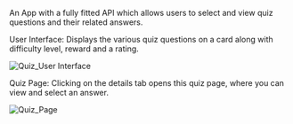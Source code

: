 An App with a fully fitted API which allows users to select and view quiz questions and their related answers.

User Interface: Displays the various quiz questions on a card along with difficulty level, reward and a rating.

![Quiz_User Interface](https://github.com/Stephen-Afari/Quiz-App-with-API/assets/62534292/ca7bcc53-19b5-43e5-8864-6fc3804d30ad)

Quiz Page: Clicking on the details tab opens this quiz page, where you can view and select an answer.

![Quiz_Page](https://github.com/Stephen-Afari/Quiz-App-with-API/assets/62534292/7aeec823-88ed-4f48-a79f-fd6b7d5663da)


